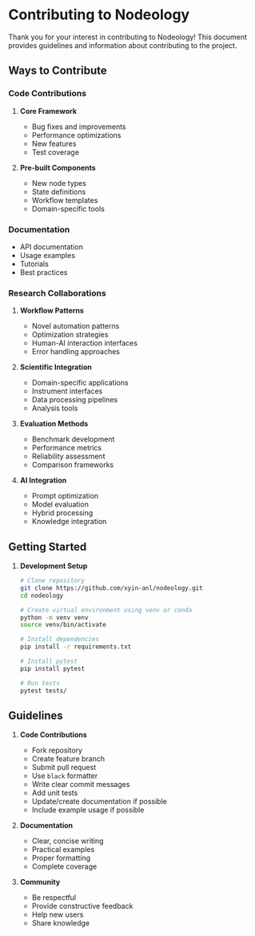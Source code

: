 # Contributing to Nodeology

Thank you for your interest in contributing to Nodeology! This document provides guidelines and information about contributing to the project.

## Ways to Contribute

### Code Contributions

1. **Core Framework**

   - Bug fixes and improvements
   - Performance optimizations
   - New features
   - Test coverage

2. **Pre-built Components**
   - New node types
   - State definitions
   - Workflow templates
   - Domain-specific tools

### Documentation

- API documentation
- Usage examples
- Tutorials
- Best practices

### Research Collaborations

1. **Workflow Patterns**

   - Novel automation patterns
   - Optimization strategies
   - Human-AI interaction interfaces
   - Error handling approaches

2. **Scientific Integration**

   - Domain-specific applications
   - Instrument interfaces
   - Data processing pipelines
   - Analysis tools

3. **Evaluation Methods**

   - Benchmark development
   - Performance metrics
   - Reliability assessment
   - Comparison frameworks

4. **AI Integration**
   - Prompt optimization
   - Model evaluation
   - Hybrid processing
   - Knowledge integration

## Getting Started

1. **Development Setup**

   ```bash
   # Clone repository
   git clone https://github.com/xyin-anl/nodeology.git
   cd nodeology

   # Create virtual environment using venv or conda
   python -m venv venv
   source venv/bin/activate

   # Install dependencies
   pip install -r requirements.txt

   # Install pytest
   pip install pytest

   # Run tests
   pytest tests/
   ```

## Guidelines

1. **Code Contributions**

   - Fork repository
   - Create feature branch
   - Submit pull request
   - Use `black` formatter
   - Write clear commit messages
   - Add unit tests
   - Update/create documentation if possible
   - Include example usage if possible

2. **Documentation**

   - Clear, concise writing
   - Practical examples
   - Proper formatting
   - Complete coverage

3. **Community**
   - Be respectful
   - Provide constructive feedback
   - Help new users
   - Share knowledge
